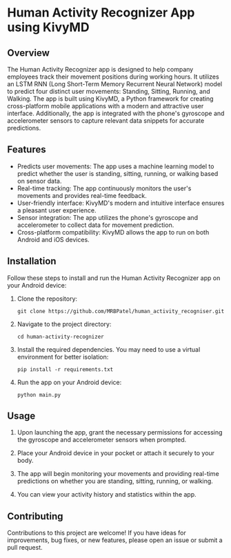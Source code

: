 # Human Activity Recognizer App using KivyMD

## Overview
The Human Activity Recognizer app is designed to help company employees track their movement positions during working hours. It utilizes an LSTM RNN (Long Short-Term Memory Recurrent Neural Network) model to predict four distinct user movements: Standing, Sitting, Running, and Walking. The app is built using KivyMD, a Python framework for creating cross-platform mobile applications with a modern and attractive user interface. Additionally, the app is integrated with the phone's gyroscope and accelerometer sensors to capture relevant data snippets for accurate predictions.

## Features
- Predicts user movements: The app uses a machine learning model to predict whether the user is standing, sitting, running, or walking based on sensor data.
- Real-time tracking: The app continuously monitors the user's movements and provides real-time feedback.
- User-friendly interface: KivyMD's modern and intuitive interface ensures a pleasant user experience.
- Sensor integration: The app utilizes the phone's gyroscope and accelerometer to collect data for movement prediction.
- Cross-platform compatibility: KivyMD allows the app to run on both Android and iOS devices.

## Installation
Follow these steps to install and run the Human Activity Recognizer app on your Android device:

1. Clone the repository:
   ```
   git clone https://github.com/MRBPatel/human_activity_recogniser.git
   ```

2. Navigate to the project directory:
   ```
   cd human-activity-recognizer
   ```

3. Install the required dependencies. You may need to use a virtual environment for better isolation:
   ```
   pip install -r requirements.txt
   ```

4. Run the app on your Android device:
   ```
   python main.py
   ```

## Usage
1. Upon launching the app, grant the necessary permissions for accessing the gyroscope and accelerometer sensors when prompted.

2. Place your Android device in your pocket or attach it securely to your body.

3. The app will begin monitoring your movements and providing real-time predictions on whether you are standing, sitting, running, or walking.

4. You can view your activity history and statistics within the app.



## Contributing
Contributions to this project are welcome! If you have ideas for improvements, bug fixes, or new features, please open an issue or submit a pull request.
